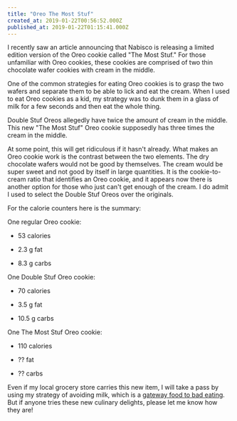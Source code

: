 ```yaml
---
title: "Oreo The Most Stuf"
created_at: 2019-01-22T00:56:52.000Z
published_at: 2019-01-22T01:15:41.000Z
---
```

I recently saw an article announcing that Nabisco is releasing a limited edition version of the Oreo cookie called "The Most Stuf." For those unfamiliar with Oreo cookies, these cookies are comprised of two thin chocolate wafer cookies with cream in the middle. 

One of the common strategies for eating Oreo cookies is to grasp the two wafers and separate them to be able to lick and eat the cream. When I used to eat Oreo cookies as a kid, my strategy was to dunk them in a glass of milk for a few seconds and then eat the whole thing.

Double Stuf Oreos allegedly have twice the amount of cream in the middle. This new "The Most Stuf" Oreo cookie supposedly has three times the cream in the middle.

At some point, this will get ridiculous if it hasn't already. What makes an Oreo cookie work is the contrast between the two elements. The dry chocolate wafers would not be good by themselves. The cream would be super sweet and not good by itself in large quantities. It is the cookie-to-cream ratio that identifies an Oreo cookie, and it appears now there is another option for those who just can't get enough of the cream. I do admit I used to select the Double Stuf Oreos over the originals.

For the calorie counters here is the summary:

One regular Oreo cookie:

*   53 calories  
    
*   2.3 g fat
*   8.3 g carbs

One Double Stuf Oreo cookie:

*   70 calories  
    
*   3.5 g fat
*   10.5 g carbs

One The Most Stuf Oreo cookie:

*   110 calories  
    
*   ?? fat
*   ?? carbs

Even if my local grocery store carries this new item, I will take a pass by using my strategy of avoiding milk, which is a [gateway food to bad eating](https://200wordsaday.com/words/milk-is-a-gateway-food-to-bad-eating-43495c3e5c6a94b82). But if anyone tries these new culinary delights, please let me know how they are!
